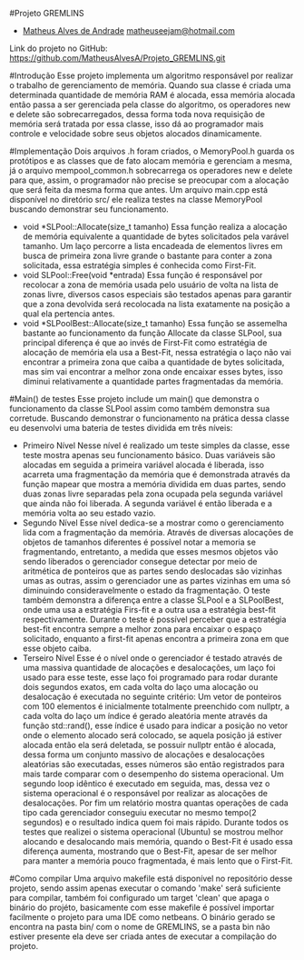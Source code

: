 #Projeto GREMLINS

- [Matheus Alves de Andrade](https://github.com/MatheusAlvesA)
  matheuseejam@hotmail.com

Link do projeto no GitHub: https://github.com/MatheusAlvesA/Projeto_GREMLINS.git

#Introdução
Esse projeto implementa um algoritmo responsável por realizar o trabalho de
gerenciamento de memória. Quando sua classe é criada uma determinada quantidade de memória RAM
é alocada, essa memória alocada então passa a ser gerenciada pela classe do algoritmo,
os operadores new e delete são sobrecarregados, dessa forma toda nova requisição
de memória será tratada por essa classe, isso dá ao programador mais controle
e velocidade sobre seus objetos alocados dinamicamente.

#Implementação
Dois arquivos .h foram criados, o MemoryPool.h guarda os protótipos e as classes
que de fato alocam memória e gerenciam a mesma, já o arquivo mempool_common.h sobrecarrega
os operadores new e delete para que, assim, o programador não precise se preocupar
com a alocação que será feita da mesma forma que antes. Um arquivo main.cpp está
disponível no diretório src/ ele realiza testes na classe MemoryPool buscando demonstrar seu funcionamento.

- void *SLPool::Allocate(size_t tamanho)
  Essa função realiza a alocação de memória equivalente a quantidade de bytes solicitados pela varável tamanho. Um laço percorre a lista encadeada de elementos livres em busca de primeira zona livre grande o bastante para conter a zona solicitada, essa estratégia simples é conhecida como First-Fit.
- void SLPool::Free(void *entrada)
  Essa função é responsável por recolocar a zona de memória usada pelo usuário de volta na lista de zonas livre, diversos casos especiais são testados apenas para garantir que a zona devolvida será recolocada na lista exatamente na posição a qual ela pertencia antes.
- void *SLPoolBest::Allocate(size_t tamanho)
  Essa função se assemelha bastante ao funcionamento da função Allocate da classe SLPool, sua principal diferença é que ao invés de First-Fit como estratégia de alocação de memória ela usa a Best-Fit, nessa estratégia o laço não vai encontrar a primeira zona que caiba a quantidade de bytes solicitada, mas sim vai encontrar a melhor zona onde encaixar esses bytes, isso diminui relativamente a quantidade partes fragmentadas da memória.

#Main() de testes
Esse projeto include um main() que demonstra o funcionamento da classe SLPool assim como também demonstra sua corretude.
  Buscando demonstrar o funcionamento na prática dessa classe eu desenvolvi uma bateria de testes dividida em três níveis:
- Primeiro Nível
Nesse nível é realizado um teste simples da classe, esse teste mostra apenas seu funcionamento básico. Duas variáveis são alocadas em seguida a primeira variável alocada é liberada, isso acarreta uma fragmentação da memória que é demonstrada através da função mapear que mostra a memória dividida em duas partes, sendo duas zonas livre separadas pela zona ocupada pela segunda variável que ainda não foi liberada. A segunda variável é então liberada e a memória volta ao seu estado vazio.
- Segundo Nível
Esse nível dedica-se a mostrar como o gerenciamento lida com a fragmentação da memória. Através de diversas alocações de objetos de tamanhos diferentes é possível notar a memoria se fragmentando, entretanto, a medida que esses mesmos objetos vão sendo liberados o gerenciador consegue detectar por meio de aritmética de ponteiros que as partes sendo deslocadas são vizinhas umas as outras, assim o gerenciador une as partes vizinhas em uma só diminuindo consideravelmente o estado da fragmentação.
O teste também demonstra a diferença entre a classe SLPool e a SLPoolBest, onde uma usa a estratégia Firs-fit e a outra usa a estratégia best-fit respectivamente. Durante o teste é possível perceber que a estratégia best-fit encontra sempre a melhor zona para encaixar o espaço solicitado, enquanto a first-fit apenas encontra a primeira zona em que esse objeto caiba.
- Terseiro Nível
Esse é o nível onde o gerenciador é testado através de uma massiva quantidade de alocações e desalocações, um laço foi usado para esse teste, esse laço foi programado para rodar durante dois segundos exatos, em cada volta do laço uma alocação ou desalocação é executada no seguinte critério:
  Um vetor de ponteiros com 100 elementos é inicialmente totalmente preenchido com nullptr, a cada volta do laço um índice é gerado aleatória mente através da função std::rand(), esse índice é usado para indicar a posição no vetor onde o elemento alocado será colocado, se aquela posição já estiver alocada então ela será deletada, se possuir nullptr então é alocada, dessa forma um conjunto massivo de alocações e desalocações aleatórias são executadas, esses números são então registrados para mais tarde comparar com o desempenho do sistema operacional.
  Um segundo loop idêntico é executado em seguida, mas, dessa vez o sistema operacional é o responsável por realizar as alocações de desalocações. Por fim um relatório mostra quantas operações de cada tipo cada gerenciador conseguiu executar no mesmo tempo(2 segundos) e o resultado indica quem foi mais rápido.
  Durante todos os testes que realizei o sistema operacional (Ubuntu) se mostrou melhor alocando e desalocando mais memória, quando o Best-Fit é usado essa diferença aumenta, mostrando que o Best-Fit, apesar de ser melhor para manter a memória pouco fragmentada, é mais lento que o First-Fit.

#Como compilar
Uma arquivo makefile está disponível no repositório desse projeto, sendo assim apenas executar o comando 'make' será suficiente para compilar, também foi configurado um target 'clean' que apaga o binário do projéto, basicamente com esse makefile é possível importar facilmente o projeto para uma IDE como netbeans.
  O binário gerado se encontra na pasta bin/ com o nome de GREMLINS, se a pasta bin não estiver presente ela deve ser criada antes de executar a compilação do projeto.
